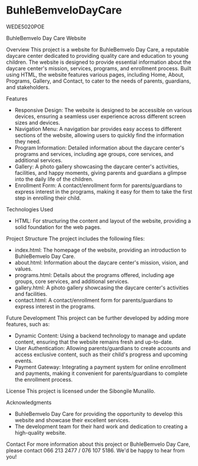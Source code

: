 # BuhleBemveloDayCare
WEDE5020POE

BuhleBemvelo Day Care Website

Overview
This project is a website for BuhleBemvelo Day Care, a reputable daycare center dedicated to providing quality care and education to young children. The website is designed to provide essential information about the daycare center's mission, services, programs, and enrollment process. Built using HTML, the website features various pages, including Home, About, Programs, Gallery, and Contact, to cater to the needs of parents, guardians, and stakeholders.

Features
- Responsive Design: The website is designed to be accessible on various devices, ensuring a seamless user experience across different screen sizes and devices.
- Navigation Menu: A navigation bar provides easy access to different sections of the website, allowing users to quickly find the information they need.
- Program Information: Detailed information about the daycare center's programs and services, including age groups, core services, and additional services.
- Gallery: A photo gallery showcasing the daycare center's activities, facilities, and happy moments, giving parents and guardians a glimpse into the daily life of the children.
- Enrollment Form: A contact/enrollment form for parents/guardians to express interest in the programs, making it easy for them to take the first step in enrolling their child.

Technologies Used
- HTML: For structuring the content and layout of the website, providing a solid foundation for the web pages.

Project Structure
The project includes the following files:

- index.html: The homepage of the website, providing an introduction to BuhleBemvelo Day Care.
- about.html: Information about the daycare center's mission, vision, and values.
- programs.html: Details about the programs offered, including age groups, core services, and additional services.
- gallery.html: A photo gallery showcasing the daycare center's activities and facilities.
- contact.html: A contact/enrollment form for parents/guardians to express interest in the programs.

Future Development
This project can be further developed by adding more features, such as:

- Dynamic Content: Using a backend technology to manage and update content, ensuring that the website remains fresh and up-to-date.
- User Authentication: Allowing parents/guardians to create accounts and access exclusive content, such as their child's progress and upcoming events.
- Payment Gateway: Integrating a payment system for online enrollment and payments, making it convenient for parents/guardians to complete the enrollment process.

License
This project is licensed under the Sibongile Munalilo.


Acknowledgments
- BuhleBemvelo Day Care for providing the opportunity to develop this website and showcase their excellent services.
- The development team for their hard work and dedication to creating a high-quality website.

Contact
For more information about this project or BuhleBemvelo Day Care, please contact 066 213 2477 / 076 107 5186. We'd be happy to hear from you!
